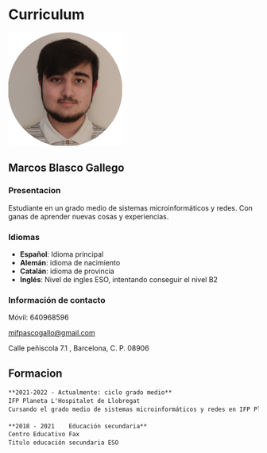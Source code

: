 # Curriculum
![Image](Imagen1.png)

## Marcos Blasco Gallego

### Presentacion
Estudiante en un grado medio de sistemas microinformáticos y redes. 
Con ganas de aprender nuevas cosas y experiencias.

### Idiomas
- **Español**: Idioma principal
- **Alemán**: idioma de nacimiento
- **Catalán**: idioma de provincia
- **Inglés**: Nivel de ingles ESO, intentando conseguir el nivel B2

### Información de contacto
Móvil: 640968596

mifpascogallo@gmail.com

Calle peñiscola 7.1 , Barcelona, C. P. 08906

## Formacion
```markdown
**2021-2022 - Actualmente: ciclo grado medio**
IFP Planeta L'Hospitalet de Llobregat
Cursando el grado medio de sistemas microinformáticos y redes en IFP Planeta Hospitalet

**2018 - 2021    Educación secundaria**
Centro Educativo Fax
Titulo educación secundaria ESO 
```
